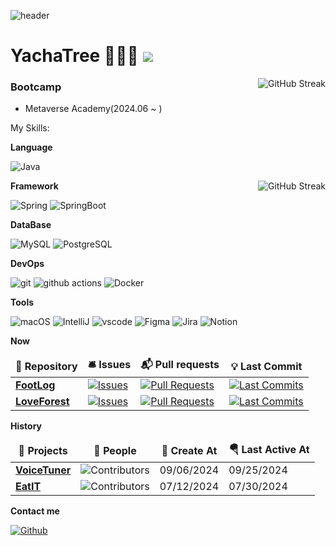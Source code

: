 ![header](https://capsule-render.vercel.app/api?type=waving&height=250&color=gradient&text=YachaTree's%20github&section=header&textBg=false&fontSize=60&fontAlign=70&fontAlignY=31&animation=fadeIn)
# YachaTree 🧑🏻‍💻 ![](https://visitor-badge.laobi.icu/badge?page_id=YachaTree.readme)

<picture>
  <a href="https://git.io/streak-stats"><img src="https://streak-stats.demolab.com?user=YachaTree&theme=tokyonight&hide_border=true&border_radius=3&date_format=%5BY%20%5DM%20j&card_width=400&card_height=180" alt="GitHub Streak" align=right /></a>
</picture>


### Bootcamp

- Metaverse Academy(2024.06 ~ )

My Skills:

**Language**

<p>
  <img alt="Java" src="https://img.shields.io/badge/Java-007396?style=flat" />
</p>

<picture>
  <a href="https://git.io/streak-stats"><img src="https://github-readme-stats.vercel.app/api/top-langs/?username=YachaTree&layout=compact&theme=tokyonight&hide_border=true" alt="GitHub Streak" align=right /></a>
</picture>

**Framework**

<p>
  <img alt="Spring" src="https://img.shields.io/badge/Spring-6DB33F?style=flat&logo=spring&logoColor=white" />
  <img alt="SpringBoot" src="https://img.shields.io/badge/SpringBoot-6DB33F?style=flat&logo=springboot&logoColor=white" />
</p>

**DataBase**

<p>
  <img alt="MySQL" src="https://img.shields.io/badge/MySQL-4479A1?style=flat&logo=MySQL&logoColor=white" />
  <img alt="PostgreSQL" src="https://img.shields.io/badge/PostgreSQL-4169E1?style=flat&logo=postgresql&logoColor=white" />
</p>

**DevOps**

<p>
  <img alt="git" src="https://img.shields.io/badge/Git-F05032?style=flat&logo=git&logoColor=white" />
  <img alt="github actions"
    src="https://img.shields.io/badge/-Github_Actions-2088FF?style=flat&logo=github-actions&logoColor=white" />
  <img alt="Docker" src="https://img.shields.io/badge/Docker-46a2f1?style=flat&logo=docker&logoColor=white" />
</p>

**Tools**

<p>
  <img alt="macOS" src="https://img.shields.io/badge/-macOS-333?style=flat&logo=apple&logoColor=white" />
  <img alt="IntelliJ" src="https://img.shields.io/badge/IntelliJ-000000?style=flat&logo=intellijidea&logoColor=white" />
  <img alt="vscode" src="https://img.shields.io/badge/Visual%20Studio%20Code-blue?style=flat&logo=visual-studio-code&logoColor=ffffff" />
  <img alt="Figma" src="https://img.shields.io/badge/Figma-F24E1E?style=flat&logo=figma&logoColor=white" />
  <img alt="Jira" src="https://img.shields.io/badge/Jira-0052CC?style=flat&logo=jira&logoColor=white" />
  <img alt="Notion" src="https://img.shields.io/badge/Notion-000000?style=flat&logo=notion&logoColor=white" />
</p>

**Now**

<table><thead align=center><tr border: none;><td><b>🎁 Repository</b></td><td><b>🛎 Issues</b></td><td><b>📬 Pull requests</b></td><td><b>💡 Last Commit</b></td></tr></thead><tbody><tr><td><a href=https://github.com/yourfootmyfoot/Footlog-BackEnd><b>FootLog</b></a></td><td><a href=https://github.com/yourfootmyfoot/Footlog-BackEnd/issues target=_blank><img alt=Issues src="https://img.shields.io/github/issues/yourfootmyfoot/Footlog-BackEnd?style=flat&labelColor=343b41"></a></td><td><a href=https://github.com/yourfootmyfoot/Footlog-BackEnd/pulls target=_blank><img alt="Pull Requests"src="https://img.shields.io/github/issues-pr/yourfootmyfoot/Footlog-BackEnd?style=flat&labelColor=343b41"></a></td><td><a href=https://github.com/yourfootmyfoot/Footlog-BackEnd/commits target=_blank><img alt="Last Commits"src="https://img.shields.io/github/last-commit/yourfootmyfoot/Footlog-BackEnd?style=flat&labelColor=343b41"></a></tr><td><a href=https://github.com/MTVS-Last-Collaboration/Back-End><b>LoveForest</b></a></td><td><a href=https://github.com/MTVS-Last-Collaboration/Back-End/issues target=_blank><img alt=Issues src="https://img.shields.io/github/issues/MTVS-Last-Collaboration/Back-End?style=flat&labelColor=343b41"></a></td><td><a href=https://github.com/MTVS-Last-Collaboration/Back-End/pulls target=_blank><img alt="Pull Requests"src="https://img.shields.io/github/issues-pr/MTVS-Last-Collaboration/Back-End?style=flat&labelColor=343b41"></a></td><td><a href=https://github.com/MTVS-Last-Collaboration/Back-End/commits target=_blank><img alt="Last Commits"src="https://img.shields.io/github/last-commit/MTVS-Last-Collaboration/Back-End?style=flat&labelColor=343b41"></a></td></tr><tr></tr></tbody></table>

**History**

<table><thead align=center><tr border: none;><td><b>🎁 Projects</b></td><td><b>👥 People</b></td><td><b>🚀 Create At</b></td><td><b>🪂 Last Active At</b></td></tr></thead><tbody><tr><td><a href=https://github.com/MTVS-VoiceTuner/VoiceTuner-BackEnd-BE target=_blank><b>VoiceTuner</b></a></td><td><img alt="Contributors" src="https://img.shields.io/github/contributors/MTVS-VoiceTuner/VoiceTuner-BackEnd-BE?style=flat&labelColor=343b41"></td><td>09/06/2024</td><td>09/25/2024</td></tr><tr><td><a href=https://github.com/Practice-i5/EatIT target=_blank><b>EatIT</b></a> <a href=https://react-typewriter.vercel.app/ target=_blank></a></td><td><img alt="Contributors" src="https://img.shields.io/github/contributors/Practice-i5/EatIT?style=flat&labelColor=343b41"></td><td>07/12/2024</td><td>07/30/2024</td></tr></tr></tbody></table>

**Contact me**

<p><a href="https://github.com/YachaTree" target="_blank"><img alt="Github" src="https://img.shields.io/badge/GitHub-%2312100E.svg?&style=for-the-badge&logo=Github&logoColor=white" /></a> <a href="https://www.linkedin.com/in/jae-hyup-kim-336b56324/?locale=ja_JP"><img alt="" src='https://img.shields.io/badge/LinkedIn-0A66C2.svg?&style=for-the-badge&logo=linkedin&logoColor=white' /></a>
